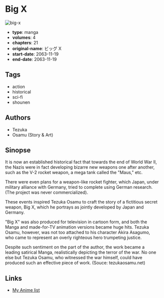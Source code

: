 # Big X

![big-x](https://cdn.myanimelist.net/images/manga/3/36122.jpg)

-   **type**: manga
-   **volumes**: 4
-   **chapters**: 21
-   **original-name**: ビッグ X
-   **start-date**: 2063-11-19
-   **end-date**: 2063-11-19

## Tags

-   action
-   historical
-   sci-fi
-   shounen

## Authors

-   Tezuka
-   Osamu (Story & Art)

## Sinopse

It is now an established historical fact that towards the end of World War II, the Nazis were in fact developing bizarre new weapons one after another, such as the V-2 rocket weapon, a mega tank called the "Maus," etc.

There were even plans for a weapon-like rocket fighter, which Japan, under military alliance with Germany, tried to complete using German research. (The project was never commercialized).

These events inspired Tezuka Osamu to craft the story of a fictitious secret weapon, Big X, which he portrays as jointly developed by Japan and Germany.

"Big X" was also produced for television in cartoon form, and both the Manga and made-for-TV animation versions became huge hits. Tezuka Osamu, however, was not too attached to his character Akira Asagumo, who came to represent an overly righteous hero trumpeting justice.

Despite such sentiment on the part of the author, the work became a leading satirical Manga, realistically depicting the terror of the war. No one else but Tezuka Osamu, who witnessed the war himself, could have produced such an effective piece of work. (Souce: tezukaosamu.net)

## Links

-   [My Anime list](https://myanimelist.net/manga/22196/Big_X)
